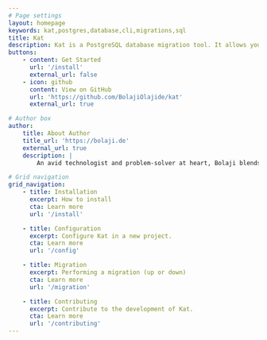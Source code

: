 ```yaml
---
# Page settings
layout: homepage
keywords: kat,postgres,database,cli,migrations,sql
title: Kat
description: Kat is a PostgreSQL database migration tool. It allows you run your migrations with raw SQL files.
buttons:
    - content: Get Started
      url: '/install'
      external_url: false
    - icon: github
      content: View on GitHub
      url: 'https://github.com/BolajiOlajide/kat'
      external_url: true

# Author box
author:
    title: About Author
    title_url: 'https://bolaji.de'
    external_url: true
    description: |
        An avid technologist and problem-solver at heart, Bolaji blends a rich background in database management with a personal mission to make data migration as smooth and user-friendly as possible. Their creation, this database migrator tool, is a reflection of that dedication and a gift to fellow data enthusiasts.

# Grid navigation
grid_navigation:
    - title: Installation
      excerpt: How to install
      cta: Learn more
      url: '/install'

    - title: Configuration
      excerpt: Configure Kat in a new project.
      cta: Learn more
      url: '/config'

    - title: Migration
      excerpt: Performing a migration (up or down)
      cta: Learn more
      url: '/migration'

    - title: Contributing
      excerpt: Contribute to the development of Kat.
      cta: Learn more
      url: '/contributing'
---
```

